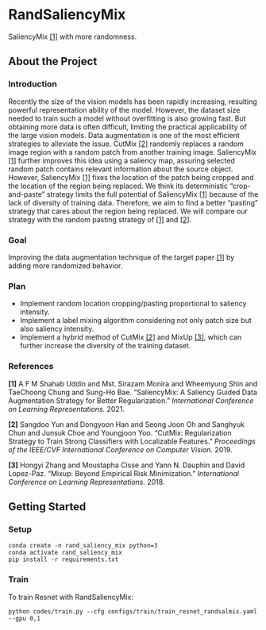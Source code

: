 # RandSaliencyMix
SaliencyMix [[1]](#ref1) with more randomness. 

## About the Project
### Introduction
Recently the size of the vision models has been rapidly increasing, resulting powerful representation ability of the model. However, the dataset size needed to train such a model without overfitting is also growing fast. But obtaining more data is often difficult, limiting the practical applicability of the large vision models. Data augmentation is one of the most efficient strategies to alleviate the issue. CutMix [[2]](#ref2) randomly replaces a random image region with a random patch from another training image. SaliencyMix [[1]](#ref1) further improves this idea using a saliency map, assuring selected random patch contains relevant information about the source object. However, SaliencyMix [[1]](#ref1) fixes the location of the patch being cropped and the location of the region being replaced. We think its deterministic “crop-and-paste” strategy limits the full potential of SaliencyMix [[1]](#ref1) because of the lack of diversity of training data. Therefore, we aim to find a better “pasting” strategy that cares about the region being replaced. We will compare our strategy with the random pasting strategy of [[1]](#ref1) and [[2]](#ref2).

### Goal
Improving the data augmentation technique of the target paper [[1]](#ref1) by adding more randomized behavior. 

### Plan
- Implement random location cropping/pasting proportional to saliency intensity. 
- Implement a label mixing algorithm considering not only patch size but also saliency intensity. 
- Implement a hybrid method of CutMix [[2]](#ref2) and MixUp [[3]](#ref3), which can further increase the diversity of the training dataset.

### References

<p id="ref1"><b>[1]</b> A F M Shahab Uddin and Mst. Sirazam Monira and Wheemyung Shin and TaeChoong Chung and Sung-Ho Bae. “SaliencyMix: A Saliency Guided Data Augmentation Strategy for Better Regularization.” <i>International Conference on Learning Representations.</i> 2021.</p>

<p id="ref2"><b>[2]</b> Sangdoo Yun and Dongyoon Han and Seong Joon Oh and Sanghyuk Chun and Junsuk Choe and Youngjoon Yoo. “CutMix: Regularization Strategy to Train Strong Classifiers with Localizable Features.” <i>Proceedings of the IEEE/CVF International Conference on Computer Vision.</i> 2019.</p>

<p id="ref3"><b>[3]</b> Hongyi Zhang and Moustapha Cisse and Yann N. Dauphin and David Lopez-Paz. “Mixup: Beyond Empirical Risk Minimization.” <i>International Conference on Learning Representations.</i> 2018.</p>

## Getting Started
### Setup
```shell
conda create -n rand_saliency_mix python=3
conda activate rand_saliency_mix
pip install -r requirements.txt
```

### Train
To train Resnet with RandSaliencyMix:
```shell
python codes/train.py --cfg configs/train/train_resnet_randsalmix.yaml --gpu 0,1
```